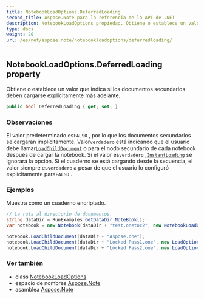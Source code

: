 ```yaml
---
title: NotebookLoadOptions.DeferredLoading
second_title: Aspose.Note para la referencia de la API de .NET
description: NotebookLoadOptions propiedad. Obtiene o establece un valor que indica si los documentos secundarios deben cargarse explícitamente más adelante.
type: docs
weight: 20
url: /es/net/aspose.note/notebookloadoptions/deferredloading/
---
```

## NotebookLoadOptions.DeferredLoading property

Obtiene o establece un valor que indica si los documentos secundarios deben cargarse explícitamente más adelante.

```csharp
public bool DeferredLoading { get; set; }
```

### Observaciones

El valor predeterminado es`FALSO` , por lo que los documentos secundarios se cargarán implícitamente. Valor`verdadero` está indicando que el usuario debe llamar[`LoadChildDocument`](../../notebook/loadchilddocument/) o para el nodo secundario de cada notebook después de cargar la notebook. Si el valor es`verdadero` ,[`InstantLoading`](../instantloading/) se ignorará la opción. Si el cuaderno se está cargando desde la secuencia, el valor siempre es`verdadero` a pesar de que el usuario lo configuró explícitamente para`FALSO` .

### Ejemplos

Muestra cómo un cuaderno encriptado.

```csharp
// La ruta al directorio de documentos.
string dataDir = RunExamples.GetDataDir_NoteBook();
var notebook = new Notebook(dataDir + "test.onetoc2", new NotebookLoadOptions() { DeferredLoading = true });

notebook.LoadChildDocument(dataDir + "Aspose.one");  
notebook.LoadChildDocument(dataDir + "Locked Pass1.one", new LoadOptions() { DocumentPassword = "pass" });
notebook.LoadChildDocument(dataDir + "Locked Pass2.one", new LoadOptions() { DocumentPassword = "pass2" });
```

### Ver también

* class [NotebookLoadOptions](../)
* espacio de nombres [Aspose.Note](../../notebookloadoptions/)
* asamblea [Aspose.Note](../../../)


